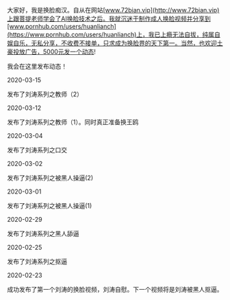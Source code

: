 大家好，我是换脸痴汉。自从在网站[www.72bian.vip](http://www.72bian.vip)上跟菩提老师学会了AI换脸技术之后。我就沉迷于制作成人换脸视频并分享到[www.pornhub.com/users/huanlianch](https://www.pornhub.com/users/huanlianch)上，我已上瘾无法自拔，纯属自娱自乐，无私分享，不收费不接单，只求成为换脸界的天下第一。当然，也欢迎土豪投放广告，5000元发一个动态!


我会在这里发布动态！

2020-03-15

发布了刘涛系列之教师（2）


2020-03-12

发布了刘涛系列之教师（1）。同时真正准备换王鸥

2020-03-04

发布了刘涛系列之口交


2020-03-02

发布了刘涛系列之被黑人操逼(2)


2020-03-01

发布了刘涛系列之被黑人操逼(1)


2020-02-29

发布了刘涛系列之黑人舔逼

2020-02-25

发布了刘涛系列之抠逼

2020-02-23

成功发布了第一个刘涛的换脸视频，刘涛自慰。下一个视频将是刘涛被黑人抠逼。
